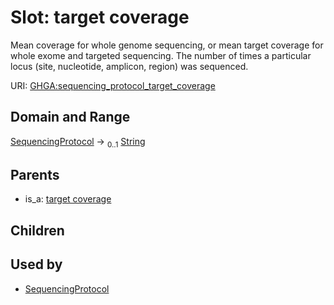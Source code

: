 
# Slot: target coverage


Mean coverage for whole genome sequencing, or mean target coverage for whole exome and targeted sequencing. The number of times a particular locus (site, nucleotide, amplicon, region) was sequenced.

URI: [GHGA:sequencing_protocol_target_coverage](https://w3id.org/GHGA/sequencing_protocol_target_coverage)


## Domain and Range

[SequencingProtocol](SequencingProtocol.md) &#8594;  <sub>0..1</sub> [String](types/String.md)

## Parents

 *  is_a: [target coverage](target_coverage.md)

## Children


## Used by

 * [SequencingProtocol](SequencingProtocol.md)
